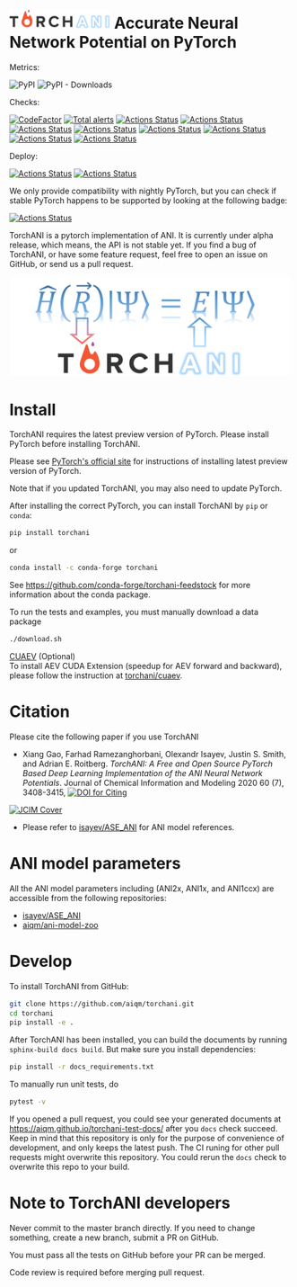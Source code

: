 # <img src=https://raw.githubusercontent.com/aiqm/torchani/master/logo1.png width=180/>  Accurate Neural Network Potential on PyTorch

Metrics:

![PyPI](https://img.shields.io/pypi/v/torchani.svg)
![PyPI - Downloads](https://img.shields.io/pypi/dm/torchani.svg)

Checks:

[![CodeFactor](https://www.codefactor.io/repository/github/aiqm/torchani/badge/master)](https://www.codefactor.io/repository/github/aiqm/torchani/overview/master)
[![Total alerts](https://img.shields.io/lgtm/alerts/g/aiqm/torchani.svg?logo=lgtm&logoWidth=18)](https://lgtm.com/projects/g/aiqm/torchani/alerts/)
[![Actions Status](https://github.com/aiqm/torchani/workflows/flake8/badge.svg)](https://github.com/aiqm/torchani/actions)
[![Actions Status](https://github.com/aiqm/torchani/workflows/clang-format/badge.svg)](https://github.com/aiqm/torchani/actions)
[![Actions Status](https://github.com/aiqm/torchani/workflows/mypy/badge.svg)](https://github.com/aiqm/torchani/actions)
[![Actions Status](https://github.com/aiqm/torchani/workflows/unittests/badge.svg)](https://github.com/aiqm/torchani/actions)
[![Actions Status](https://github.com/aiqm/torchani/workflows/cuda/badge.svg)](https://github.com/aiqm/torchani/actions)
[![Actions Status](https://github.com/aiqm/torchani/workflows/docs/badge.svg)](https://github.com/aiqm/torchani/actions)
[![Actions Status](https://github.com/aiqm/torchani/workflows/runnable-submodules/badge.svg)](https://github.com/aiqm/torchani/actions)
[![Actions Status](https://github.com/aiqm/torchani/workflows/tools/badge.svg)](https://github.com/aiqm/torchani/actions)

Deploy:

[![Actions Status](https://github.com/aiqm/torchani/workflows/deploy-docs/badge.svg)](https://github.com/aiqm/torchani/actions)
[![Actions Status](https://github.com/aiqm/torchani/workflows/deploy-pypi/badge.svg)](https://github.com/aiqm/torchani/actions)

We only provide compatibility with nightly PyTorch, but you can check if stable PyTorch happens to be supported by looking at the following badge:

[![Actions Status](https://github.com/aiqm/torchani/workflows/stable-torch/badge.svg)](https://github.com/aiqm/torchani/actions)


TorchANI is a pytorch implementation of ANI. It is currently under alpha release, which means, the API is not stable yet. If you find a bug of TorchANI, or have some feature request, feel free to open an issue on GitHub, or send us a pull request.

<img src=https://raw.githubusercontent.com/aiqm/torchani/master/logo2.png width=500/>


# Install

TorchANI requires the latest preview version of PyTorch. Please install PyTorch before installing TorchANI.

Please see [PyTorch's official site](https://pytorch.org/get-started/locally/) for instructions of installing latest preview version of PyTorch.

Note that if you updated TorchANI, you may also need to update PyTorch.

After installing the correct PyTorch, you can install TorchANI by `pip` or `conda`:

```bash
pip install torchani
```

or

```bash
conda install -c conda-forge torchani
```

See https://github.com/conda-forge/torchani-feedstock for more information about the conda package.

To run the tests and examples, you must manually download a data package

```bash
./download.sh
```

[CUAEV](https://github.com/aiqm/torchani/tree/master/torchani/cuaev) (Optional)  
To install AEV CUDA Extension (speedup for AEV forward and backward), please follow the instruction at [torchani/cuaev](https://github.com/aiqm/torchani/tree/master/torchani/cuaev).

# Citation

Please cite the following paper if you use TorchANI 

* Xiang Gao, Farhad Ramezanghorbani, Olexandr Isayev, Justin S. Smith, and Adrian E. Roitberg. *TorchANI: A Free and Open Source PyTorch Based Deep Learning Implementation of the ANI Neural Network Potentials*. Journal of Chemical Information and Modeling 2020 60 (7), 3408-3415, [![DOI for Citing](https://img.shields.io/badge/DOI-10.1021%2Facs.jcim.0c00451-green.svg)](https://doi.org/10.1021/acs.jcim.0c00451)

[![JCIM Cover](https://pubs.acs.org/na101/home/literatum/publisher/achs/journals/content/jcisd8/2020/jcisd8.2020.60.issue-7/jcisd8.2020.60.issue-7/20200727/jcisd8.2020.60.issue-7.largecover.jpg)](https://pubs.acs.org/toc/jcisd8/60/7)

* Please refer to [isayev/ASE_ANI](https://github.com/isayev/ASE_ANI) for ANI model references.

# ANI model parameters
All the ANI model parameters including (ANI2x, ANI1x, and ANI1ccx) are accessible from the following repositories:
- [isayev/ASE_ANI](https://github.com/isayev/ASE_ANI)
- [aiqm/ani-model-zoo](https://github.com/aiqm/ani-model-zoo)


# Develop

To install TorchANI from GitHub:

```bash
git clone https://github.com/aiqm/torchani.git
cd torchani
pip install -e .
```

After TorchANI has been installed, you can build the documents by running `sphinx-build docs build`. But make sure you
install dependencies:
```bash
pip install -r docs_requirements.txt
```

To manually run unit tests, do

```bash
pytest -v
```

If you opened a pull request, you could see your generated documents at https://aiqm.github.io/torchani-test-docs/ after you `docs` check succeed.
Keep in mind that this repository is only for the purpose of convenience of development, and only keeps the latest push.
The CI runing for other pull requests might overwrite this repository. You could rerun the `docs` check to overwrite this repo to your build.


# Note to TorchANI developers

Never commit to the master branch directly. If you need to change something, create a new branch, submit a PR on GitHub.

You must pass all the tests on GitHub before your PR can be merged.

Code review is required before merging pull request.
